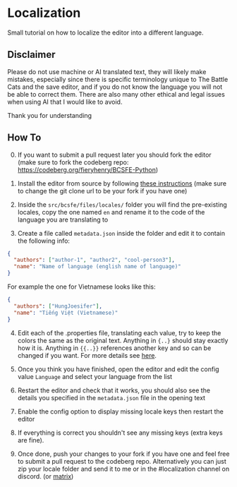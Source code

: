 # Localization

Small tutorial on how to localize the editor into a different language.

## Disclaimer

Please do not use machine or AI translated text, they will likely make mistakes, especially since
there is specific terminology unique to The Battle Cats and the save editor, and if you do not
know the language you will not be able to correct them. There are also many other ethical and legal
issues when using AI that I would like to avoid.

Thank you for understanding

## How To

0. If you want to submit a pull request later you should fork the editor (make sure to fork the codeberg repo: <https://codeberg.org/fieryhenry/BCSFE-Python>)

1. Install the editor from source by following [these instructions](https://codeberg.org/fieryhenry/BCSFE-Python#install-from-source)
  (make sure to change the git clone url to be your fork if you have one)

2. Inside the `src/bcsfe/files/locales/` folder you will find the pre-existing locales, copy the
  one named `en` and rename it to the code of the language you are translating to

3. Create a file called `metadata.json` inside the folder and edit it to contain the following info:

```json
{
  "authors": ["author-1", "author2", "cool-person3"],
  "name": "Name of language (english name of language)"
}
```

For example the one for Vietnamese looks like this:

```json
{
  "authors": ["HungJoesifer"],
  "name": "Tiếng Việt (Vietnamese)"
}
````

4. Edit each of the .properties file, translating each value, try to keep the colors the same as
the original text. Anything in `{..}` should stay exactly how it is. Anything in `{{..}}` references
another key and so can be changed if you want. For more details see [here](https://codeberg.org/fieryhenry/ExampleEditorLocale/).

5. Once you think you have finished, open the editor and edit the config value `Language` and
select your language from the list

6. Restart the editor and check that it works, you should also see the details you specified
in the `metadata.json` file in the opening text

7. Enable the config option to display missing locale keys then restart the editor

8. If everything is correct you shouldn't see any missing keys (extra keys are fine).

9. Once done, push your changes to your fork if you have one and feel free to submit a pull request
to the codeberg repo. Alternatively you can just zip your locale folder and send it to me or in
the #localization channel on discord. (or [matrix](https://matrix.to/#/@fieryhenry:matrix.battlecatsmodding.org))
